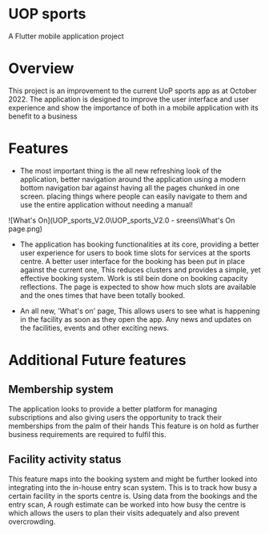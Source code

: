 # UOP sports

A Flutter mobile application project

# Overview

This project is an improvement to the current UoP sports app as at October 2022.
The application is designed to improve the user interface and user experience and show the importance of both in a mobile application with its benefit to a business


# Features
* The most important thing is the all new refreshing look of the application, better navigation around the application using a modern bottom navigation bar against having all the pages chunked in one screen.
  placing things where people can easily navigate to them and use the entire application without needing a manual!

![What's On](UOP_sports_V2.0\UOP_sports_V2.0 - sreens\What's On page.png)

* The application has booking functionalities at its core, providing a better user experience for users to book time slots for services at the sports centre.
  A better user interface for the booking has been put in place against the current one, This reduces clusters and provides a simple, yet effective booking system.
  Work is stil bein done on booking capacity reflections. The page is expected to show how much slots are available and the ones times that have been totally booked.
  
* An all new, 'What's on' page, This allows users to see what is happening in the facility as soon as they open the app. Any news and updates on the facilities, events and other exciting news.

# Additional Future features

## Membership system
The application looks to provide a better platform for managing subscriptions and also giving users the opportunity to track their memberships from the palm of their hands
This feature is on hold as further business requirements are required to fulfil this.

## Facility activity status
This feature maps into the booking system and might be further looked into integrating into the in-house entry scan system.
This is to track how busy a certain facility in the sports centre is. Using data from the bookings and the entry scan, A rough estimate can be worked into how busy the centre is which allows the users to plan their visits adequately and also prevent overcrowding.


